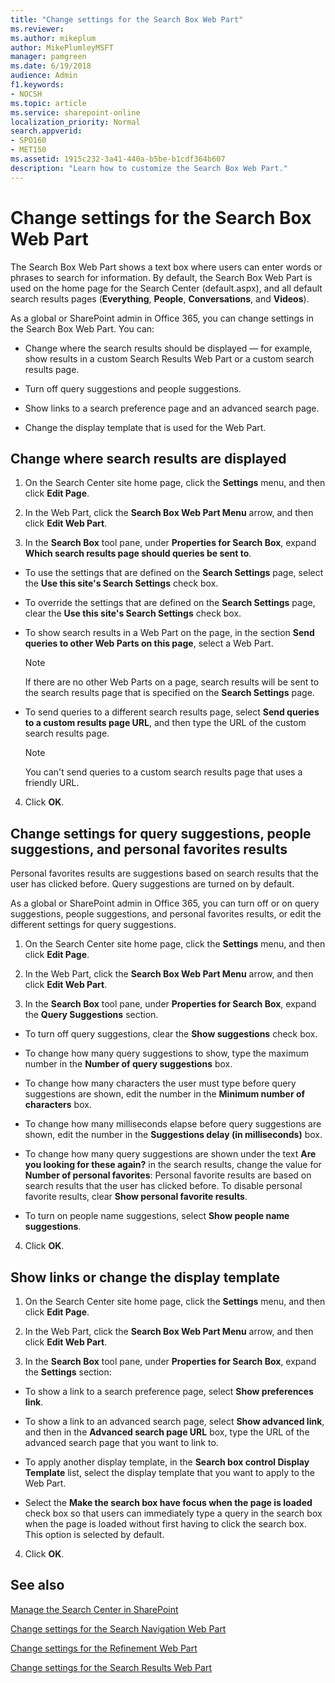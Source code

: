 ```yaml
---
title: "Change settings for the Search Box Web Part"
ms.reviewer: 
ms.author: mikeplum
author: MikePlumleyMSFT
manager: pamgreen
ms.date: 6/19/2018
audience: Admin
f1.keywords:
- NOCSH
ms.topic: article
ms.service: sharepoint-online
localization_priority: Normal
search.appverid:
- SPO160
- MET150
ms.assetid: 1915c232-3a41-440a-b5be-b1cdf364b607
description: "Learn how to customize the Search Box Web Part."
---
```


# Change settings for the Search Box Web Part

The Search Box Web Part shows a text box where users can enter words or phrases to search for information. By default, the Search Box Web Part is used on the home page for the Search Center (default.aspx), and all default search results pages (**Everything**, **People**, **Conversations**, and **Videos**).
  
As a global or SharePoint admin in Office 365, you can change settings in the Search Box Web Part. You can:
  
- Change where the search results should be displayed — for example, show results in a custom Search Results Web Part or a custom search results page.
    
- Turn off query suggestions and people suggestions. 
    
- Show links to a search preference page and an advanced search page.
    
- Change the display template that is used for the Web Part. 
 
    
## Change where search results are displayed
<a name="__toc349558305"> </a>

1. On the Search Center site home page, click the **Settings** menu, and then click **Edit Page**.
    
2. In the Web Part, click the **Search Box Web Part Menu** arrow, and then click **Edit Web Part**.
    
3. In the **Search Box** tool pane, under **Properties for Search Box**, expand **Which search results page should queries be sent to**.
    
  - To use the settings that are defined on the **Search Settings** page, select the **Use this site's Search Settings** check box. 
    
  - To override the settings that are defined on the **Search Settings** page, clear the **Use this site's Search Settings** check box. 
    
  - To show search results in a Web Part on the page, in the section **Send queries to other Web Parts on this page**, select a Web Part.
    
    > [!NOTE]
    >  If there are no other Web Parts on a page, search results will be sent to the search results page that is specified on the **Search Settings** page. 
  
  - To send queries to a different search results page, select **Send queries to a custom results page URL**, and then type the URL of the custom search results page.
    
    > [!NOTE]
    > You can't send queries to a custom search results page that uses a friendly URL. 
  
4. Click **OK**.
    
## Change settings for query suggestions, people suggestions, and personal favorites results
<a name="__toc349558306"> </a>

Personal favorites results are suggestions based on search results that the user has clicked before. Query suggestions are turned on by default.
  
As a global or SharePoint admin in Office 365, you can turn off or on query suggestions, people suggestions, and personal favorites results, or edit the different settings for query suggestions. 
  
1. On the Search Center site home page, click the **Settings** menu, and then click **Edit Page**.
    
2. In the Web Part, click the **Search Box Web Part Menu** arrow, and then click **Edit Web Part**.
    
3. In the **Search Box** tool pane, under **Properties for Search Box**, expand the **Query Suggestions** section. 
    
  - To turn off query suggestions, clear the **Show suggestions** check box. 
    
  - To change how many query suggestions to show, type the maximum number in the **Number of query suggestions** box. 
    
  - To change how many characters the user must type before query suggestions are shown, edit the number in the **Minimum number of characters** box. 
    
  - To change how many milliseconds elapse before query suggestions are shown, edit the number in the **Suggestions delay (in milliseconds)** box. 
    
  - To change how many query suggestions are shown under the text **Are you looking for these again?** in the search results, change the value for **Number of personal favorites**: Personal favorite results are based on search results that the user has clicked before. To disable personal favorite results, clear **Show personal favorite results**. 
    
  - To turn on people name suggestions, select **Show people name suggestions**.
    
4. Click **OK**.
    
## Show links or change the display template
<a name="__toc349558307"> </a>

1. On the Search Center site home page, click the **Settings** menu, and then click **Edit Page**.
    
2. In the Web Part, click the **Search Box Web Part Menu** arrow, and then click **Edit Web Part**.
    
3. In the **Search Box** tool pane, under **Properties for Search Box**, expand the **Settings** section: 
    
  - To show a link to a search preference page, select **Show preferences link**.
    
  - To show a link to an advanced search page, select **Show advanced link**, and then in the **Advanced search page URL** box, type the URL of the advanced search page that you want to link to. 
    
  - To apply another display template, in the **Search box control Display Template** list, select the display template that you want to apply to the Web Part. 
    
  - Select the **Make the search box have focus when the page is loaded** check box so that users can immediately type a query in the search box when the page is loaded without first having to click the search box. This option is selected by default. 
    
4. Click **OK**.
    
## See also
<a name="__toc349558307"> </a>

[Manage the Search Center in SharePoint](manage-search-center.md)
  
[Change settings for the Search Navigation Web Part](search-navigation-web-part.md)
  
[Change settings for the Refinement Web Part](refinement-web-part.md)
  
[Change settings for the Search Results Web Part](https://support.office.com/article/40ff85b3-bc5e-4230-b1dd-f088188e487e)

